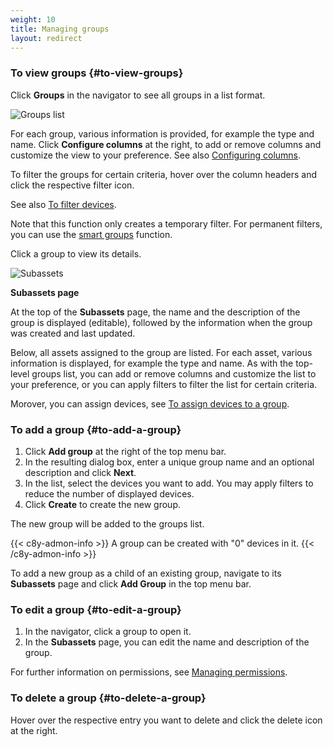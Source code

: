 ```yaml
---
weight: 10
title: Managing groups
layout: redirect
---
```


### To view groups {#to-view-groups}

Click **Groups** in the navigator to see all groups in a list format.

![Groups list](/images/users-guide/DeviceManagement/devmgmt-groups.png)

For each group, various information is provided, for example the type and name. Click **Configure columns** at the right, to add or remove columns and customize the view to your preference. See also [Configuring columns](/device-management-application/viewing-all-devices/#configuring-columns).

To filter the groups for certain criteria, hover over the column headers and click the respective filter icon.

See also [To filter devices](/device-management-application/viewing-all-devices/#to-filter-devices).

Note that this function only creates a temporary filter. For permanent filters, you can use the [smart groups](#using-smart-groups) function.  

Click a group to view its details.

![Subassets](/images/users-guide/DeviceManagement/devmgmt-group-details.png)

**Subassets page**

At the top of the **Subassets** page, the name and the description of the group is displayed (editable), followed by the information when the group was created and last updated.

Below, all assets assigned to the group are listed. For each asset, various information is displayed, for example the type and name. As with the top-level groups list, you can add or remove columns and customize the list to your preference, or you can apply filters to filter the list for certain criteria.

Morover, you can assign devices, see [To assign devices to a group](#to-assign-devices-to-a-group).

### To add a group {#to-add-a-group}

1. Click **Add group** at the right of the top menu bar.
2. In the resulting dialog box, enter a unique group name and an optional description and click **Next**.
3. In the list, select the devices you want to add. You may apply filters to reduce the number of displayed devices.
4. Click **Create** to create the new group.

The new group will be added to the groups list.

{{< c8y-admon-info >}}
A group can be created with "0" devices in it.
{{< /c8y-admon-info >}}

To add a new group as a child of an existing group, navigate to its **Subassets** page and click **Add Group** in the top menu bar.

### To edit a group {#to-edit-a-group}

1. In the navigator, click a group to open it.
2. In the **Subassets** page, you can edit the name and description of the group.

For further information on permissions, see [Managing permissions](/standard-tenant/managing-permissions/).

### To delete a group {#to-delete-a-group}

Hover over the respective entry you want to delete and click the delete icon at the right.

